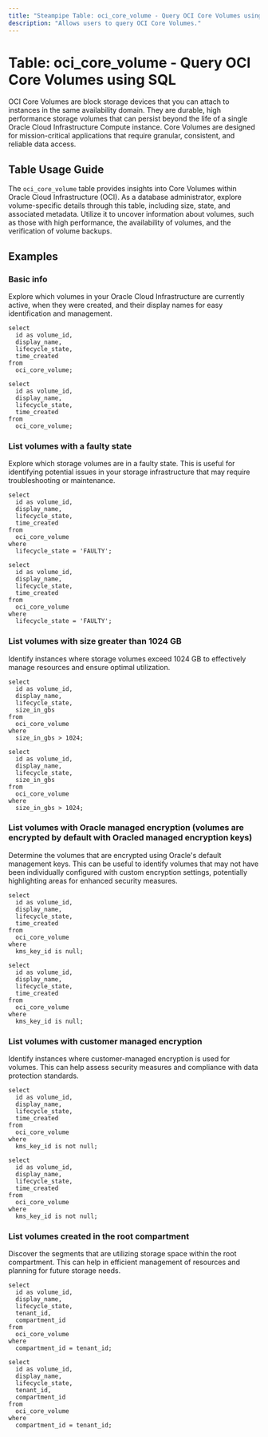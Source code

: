```yaml
---
title: "Steampipe Table: oci_core_volume - Query OCI Core Volumes using SQL"
description: "Allows users to query OCI Core Volumes."
---
```


# Table: oci_core_volume - Query OCI Core Volumes using SQL

OCI Core Volumes are block storage devices that you can attach to instances in the same availability domain. They are durable, high performance storage volumes that can persist beyond the life of a single Oracle Cloud Infrastructure Compute instance. Core Volumes are designed for mission-critical applications that require granular, consistent, and reliable data access.

## Table Usage Guide

The `oci_core_volume` table provides insights into Core Volumes within Oracle Cloud Infrastructure (OCI). As a database administrator, explore volume-specific details through this table, including size, state, and associated metadata. Utilize it to uncover information about volumes, such as those with high performance, the availability of volumes, and the verification of volume backups.

## Examples

### Basic info
Explore which volumes in your Oracle Cloud Infrastructure are currently active, when they were created, and their display names for easy identification and management.

```sql+postgres
select
  id as volume_id,
  display_name,
  lifecycle_state,
  time_created
from
  oci_core_volume;
```

```sql+sqlite
select
  id as volume_id,
  display_name,
  lifecycle_state,
  time_created
from
  oci_core_volume;
```


### List volumes with a faulty state
Explore which storage volumes are in a faulty state. This is useful for identifying potential issues in your storage infrastructure that may require troubleshooting or maintenance.

```sql+postgres
select
  id as volume_id,
  display_name,
  lifecycle_state,
  time_created
from
  oci_core_volume
where
  lifecycle_state = 'FAULTY';
```

```sql+sqlite
select
  id as volume_id,
  display_name,
  lifecycle_state,
  time_created
from
  oci_core_volume
where
  lifecycle_state = 'FAULTY';
```


### List volumes with size greater than 1024 GB
Identify instances where storage volumes exceed 1024 GB to effectively manage resources and ensure optimal utilization.

```sql+postgres
select
  id as volume_id,
  display_name,
  lifecycle_state,
  size_in_gbs
from
  oci_core_volume
where
  size_in_gbs > 1024;
```

```sql+sqlite
select
  id as volume_id,
  display_name,
  lifecycle_state,
  size_in_gbs
from
  oci_core_volume
where
  size_in_gbs > 1024;
```


### List volumes with Oracle managed encryption (volumes are encrypted by default with Oracled managed encryption keys)
Determine the volumes that are encrypted using Oracle's default management keys. This can be useful to identify volumes that may not have been individually configured with custom encryption settings, potentially highlighting areas for enhanced security measures.

```sql+postgres
select
  id as volume_id,
  display_name,
  lifecycle_state,
  time_created
from
  oci_core_volume
where
  kms_key_id is null;
```

```sql+sqlite
select
  id as volume_id,
  display_name,
  lifecycle_state,
  time_created
from
  oci_core_volume
where
  kms_key_id is null;
```


### List volumes with customer managed encryption
Identify instances where customer-managed encryption is used for volumes. This can help assess security measures and compliance with data protection standards.

```sql+postgres
select
  id as volume_id,
  display_name,
  lifecycle_state,
  time_created
from
  oci_core_volume
where
  kms_key_id is not null;
```

```sql+sqlite
select
  id as volume_id,
  display_name,
  lifecycle_state,
  time_created
from
  oci_core_volume
where
  kms_key_id is not null;
```


### List volumes created in the root compartment
Discover the segments that are utilizing storage space within the root compartment. This can help in efficient management of resources and planning for future storage needs.

```sql+postgres
select
  id as volume_id,
  display_name,
  lifecycle_state,
  tenant_id,
  compartment_id
from
  oci_core_volume
where
  compartment_id = tenant_id;
```

```sql+sqlite
select
  id as volume_id,
  display_name,
  lifecycle_state,
  tenant_id,
  compartment_id
from
  oci_core_volume
where
  compartment_id = tenant_id;
```